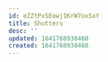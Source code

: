 ```yaml
---
id: eZZtPxSEowj1KrW7oxSxY
title: Shutters
desc: ''
updated: 1641768938460
created: 1641768938460
---
```



